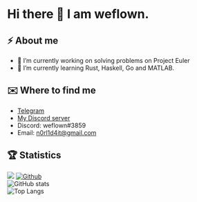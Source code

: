 # Hi there 👋 I am weflown.

## ⚡ About me
- 🔭 I’m currently working on solving problems on Project Euler
- 🌱 I’m currently learning Rust, Haskell, Go and MATLAB.

## ✉️ Where to find me

  - <a href="https://t.me/weflown">Telegram</a>
  - <a href="https://discord.com/invite/5twttYMk2s">My Discord server</a>
  - Discord: weflown#3859
  - Email: n0rl1d4it@gmail.com
  
## 🏆 Statistics
![](https://visitor-badge.laobi.icu/badge?page_id=weflown.weflown) [![Github](https://img.shields.io/github/followers/weflown?label=Follow&style=social)](https://github.com/weflown)
<br />
![GitHub stats](https://github-readme-stats.vercel.app/api?username=weflown&show_icons=true&theme=tokyonight) <br />
![Top Langs](https://github-readme-stats.vercel.app/api/top-langs/?username=weflown&theme=tokyonight)
